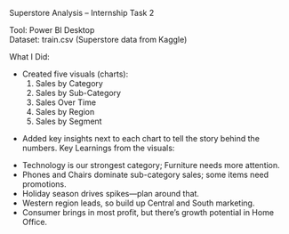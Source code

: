 Superstore Analysis – Internship Task 2
 
Tool: Power BI Desktop  
Dataset: train.csv (Superstore data from Kaggle)

 What I Did:
- Created five visuals (charts):  
  1. Sales by Category  
  2. Sales by Sub-Category  
  3. Sales Over Time  
  4. Sales by Region  
  5. Sales by Segment
* Added key insights next to each chart to tell the story behind the numbers.
 Key Learnings from the visuals: 
- Technology is our strongest category; Furniture needs more attention.  
- Phones and Chairs dominate sub-category sales; some items need promotions.  
- Holiday season drives spikes—plan around that.  
- Western region leads, so build up Central and South marketing.  
- Consumer brings in most profit, but there’s growth potential in Home Office.


